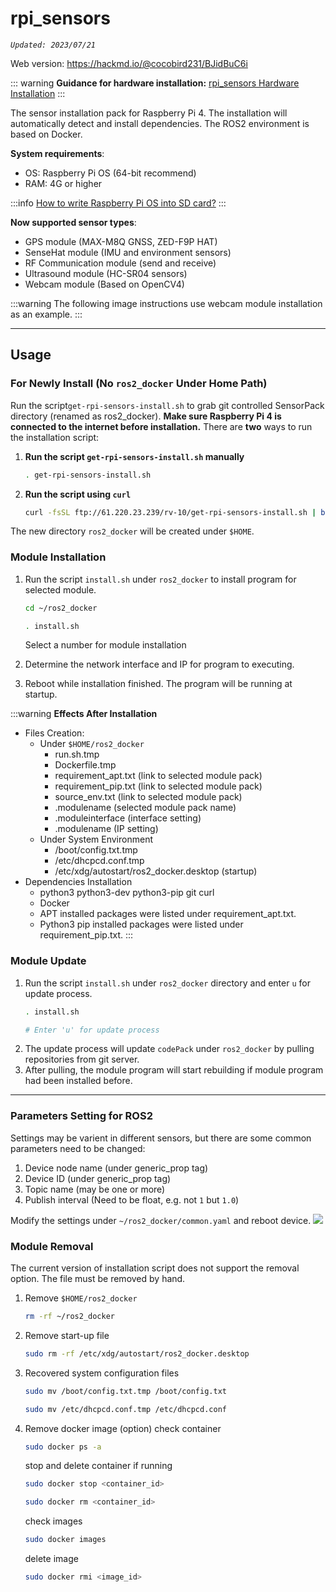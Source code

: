 # rpi_sensors

*`Updated: 2023/07/21`*

Web version: https://hackmd.io/@cocobird231/BJidBuC6i

:::    warning
**Guidance for hardware installation:** [rpi_sensors Hardware Installation](https://hackmd.io/@cocobird231/rkUS37lKc)
:::

The sensor installation pack for Raspberry Pi 4. The installation will automatically detect and install dependencies. The ROS2 environment is based on Docker.

**System requirements**:
- OS: Raspberry Pi OS (64-bit recommend)
- RAM: 4G or higher

:::info
[How to write Raspberry Pi OS into SD card?](https://hackmd.io/@cocobird231/S1eCXHR6i)
:::

**Now supported sensor types**:
- GPS module (MAX-M8Q GNSS, ZED-F9P HAT)
- SenseHat module (IMU and environment sensors)
- RF Communication module (send and receive)
- Ultrasound module (HC-SR04 sensors)
- Webcam module (Based on OpenCV4)

:::warning
The following image instructions use webcam module installation as an example.
:::

---
## Usage

### For Newly Install (No `ros2_docker` Under Home Path)
Run the script`get-rpi-sensors-install.sh` to grab git controlled SensorPack directory (renamed as ros2_docker). **Make sure Raspberry Pi 4 is connected to the internet before installation.** There are **two** ways to run the installation script: 

1. **Run the script `get-rpi-sensors-install.sh` manually**
    ```bash
    . get-rpi-sensors-install.sh
    ```
2. **Run the script using `curl`**
    ```bash
    curl -fsSL ftp://61.220.23.239/rv-10/get-rpi-sensors-install.sh | bash
    ```
The new directory `ros2_docker` will be created under `$HOME`.

### Module Installation

1. Run the script `install.sh` under `ros2_docker` to install program for selected module.
    ```bash
    cd ~/ros2_docker
    ```
    
    ```bash
    . install.sh
    ```
    Select a number for module installation
2. Determine the network interface and IP for program to executing.
3. Reboot while installation finished. The program will be running at startup.

:::warning
**Effects After Installation**
- Files Creation:
    - Under `$HOME/ros2_docker`
        - run.sh.tmp
        - Dockerfile.tmp
        - requirement_apt.txt (link to selected module pack)
        - requirement_pip.txt (link to selected module pack)
        - source_env.txt (link to selected module pack)
        - .modulename (selected module pack name)
        - .moduleinterface (interface setting)
        - .modulename (IP setting)
    - Under System Environment
        - /boot/config.txt.tmp
        - /etc/dhcpcd.conf.tmp
        - /etc/xdg/autostart/ros2_docker.desktop (startup)
- Dependencies Installation
    - python3 python3-dev python3-pip git curl
    - Docker
    - APT installed packages were listed under requirement_apt.txt.
    - Python3 pip installed packages were listed under requirement_pip.txt.
:::


### Module Update
1. Run the script `install.sh` under `ros2_docker` directory and enter `u` for update process.
    ```bash
    . install.sh
    
    # Enter 'u' for update process
    ```
2. The update process will update `codePack` under `ros2_docker` by pulling repositories from git server.
3. After pulling, the module program will start rebuilding if module program had been installed before.

---
### Parameters Setting for ROS2
Settings may be varient in different sensors, but there are some common parameters need to be changed:
1. Device node name (under generic_prop tag)
2. Device ID (under generic_prop tag)
3. Topic name (may be one or more)
4. Publish interval (Need to be float, e.g. not `1` but `1.0`)

Modify the settings under `~/ros2_docker/common.yaml` and reboot device.
![](https://hackmd.io/_uploads/r1hIHqD9h.png)


### Module Removal
The current version of installation script does not support the removal option. The file must be removed by hand.
1. Remove `$HOME/ros2_docker`
    ```bash
    rm -rf ~/ros2_docker
    ```
2. Remove start-up file
    ```bash
    sudo rm -rf /etc/xdg/autostart/ros2_docker.desktop
    ```
3. Recovered system configuration files
    ```bash
    sudo mv /boot/config.txt.tmp /boot/config.txt
    ```
    ```bash
    sudo mv /etc/dhcpcd.conf.tmp /etc/dhcpcd.conf
    ```
4. Remove docker image (option)
    check container
    ```bash
    sudo docker ps -a
    ```
    stop and delete container if running
    ```bash
    sudo docker stop <container_id>
    ```
    ```bash
    sudo docker rm <container_id>
    ```
    check images
    ```bash
    sudo docker images
    ```
    delete image
    ```bash
    sudo docker rmi <image_id>
    ```